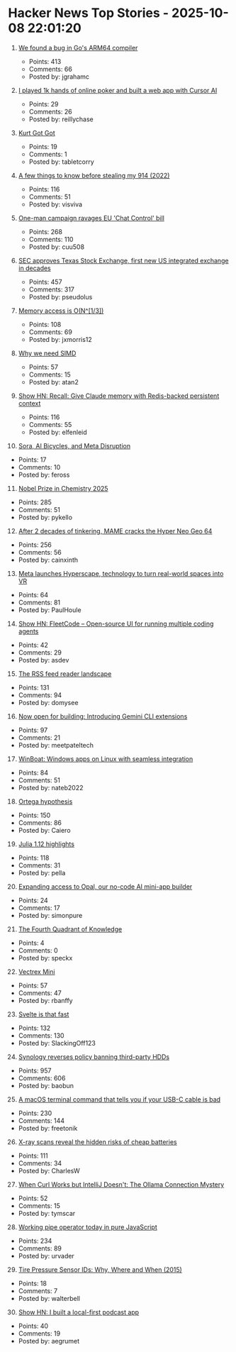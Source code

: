# Hacker News Top Stories - 2025-10-08 22:01:20

1. [We found a bug in Go's ARM64 compiler](https://blog.cloudflare.com/how-we-found-a-bug-in-gos-arm64-compiler/)
   - Points: 413
   - Comments: 66
   - Posted by: jgrahamc

2. [I played 1k hands of online poker and built a web app with Cursor AI](https://blog.rchase.com/i-played-1-000-hands-of-online-poker-and-built-a-web-app-with-cursor-ai/)
   - Points: 29
   - Comments: 26
   - Posted by: reillychase

3. [Kurt Got Got](https://fly.io/blog/kurt-got-got/)
   - Points: 19
   - Comments: 1
   - Posted by: tabletcorry

4. [A few things to know before stealing my 914 (2022)](https://www.hagerty.com/media/advice/a-few-things-to-know-before-you-steal-my-914/)
   - Points: 116
   - Comments: 51
   - Posted by: visviva

5. [One-man campaign ravages EU 'Chat Control' bill](https://www.politico.eu/article/one-man-spam-campaign-ravages-eu-chat-control-bill-fight-chat-control/)
   - Points: 268
   - Comments: 110
   - Posted by: cuu508

6. [SEC approves Texas Stock Exchange, first new US integrated exchange in decades](https://www.cbsnews.com/texas/news/sec-approves-texas-stock-exchange-txse/)
   - Points: 457
   - Comments: 317
   - Posted by: pseudolus

7. [Memory access is O(N^[1/3])](https://vitalik.eth.limo/general/2025/10/05/memory13.html)
   - Points: 108
   - Comments: 69
   - Posted by: jxmorris12

8. [Why we need SIMD](https://parallelprogrammer.substack.com/p/why-we-need-simd-the-real-reason)
   - Points: 57
   - Comments: 15
   - Posted by: atan2

9. [Show HN: Recall: Give Claude memory with Redis-backed persistent context](https://www.npmjs.com/package/@joseairosa/recall)
   - Points: 116
   - Comments: 55
   - Posted by: elfenleid

10. [Sora, AI Bicycles, and Meta Disruption](https://stratechery.com/2025/sora-ai-bicycles-and-meta-disruption/)
   - Points: 17
   - Comments: 10
   - Posted by: feross

11. [Nobel Prize in Chemistry 2025](https://www.nobelprize.org/prizes/chemistry/2025/popular-information/)
   - Points: 285
   - Comments: 51
   - Posted by: pykello

12. [After 2 decades of tinkering, MAME cracks the Hyper Neo Geo 64](https://www.readonlymemo.com/mame-hyper-neo-geo-support-sound-emulation/)
   - Points: 256
   - Comments: 56
   - Posted by: cainxinth

13. [Meta launches Hyperscape, technology to turn real-world spaces into VR](https://techcrunch.com/2025/09/17/meta-launches-hyperscape-technology-to-turn-real-world-spaces-into-vr/)
   - Points: 64
   - Comments: 81
   - Posted by: PaulHoule

14. [Show HN: FleetCode – Open-source UI for running multiple coding agents](https://github.com/built-by-as/FleetCode)
   - Points: 42
   - Comments: 29
   - Posted by: asdev

15. [The RSS feed reader landscape](https://lighthouseapp.io/blog/feed-reader-deep-dive)
   - Points: 131
   - Comments: 94
   - Posted by: domysee

16. [Now open for building: Introducing Gemini CLI extensions](https://blog.google/technology/developers/gemini-cli-extensions/)
   - Points: 97
   - Comments: 21
   - Posted by: meetpateltech

17. [WinBoat: Windows apps on Linux with seamless integration](https://www.winboat.app/)
   - Points: 84
   - Comments: 51
   - Posted by: nateb2022

18. [Ortega hypothesis](https://en.wikipedia.org/wiki/Ortega_hypothesis)
   - Points: 150
   - Comments: 86
   - Posted by: Caiero

19. [Julia 1.12 highlights](https://julialang.org/blog/2025/10/julia-1.12-highlights/)
   - Points: 118
   - Comments: 31
   - Posted by: pella

20. [Expanding access to Opal, our no-code AI mini-app builder](https://blog.google/technology/google-labs/opal-expansion/)
   - Points: 24
   - Comments: 17
   - Posted by: simonpure

21. [The Fourth Quadrant of Knowledge](https://lyonhe.art/the-fourth-quadrant-of-knowledge/)
   - Points: 4
   - Comments: 0
   - Posted by: speckx

22. [Vectrex Mini](https://vectrex.com/vectrex-mini-details/)
   - Points: 57
   - Comments: 47
   - Posted by: rbanffy

23. [Svelte is that fast](https://chuniversiteit.nl/papers/svelte-is-fast)
   - Points: 132
   - Comments: 130
   - Posted by: SlackingOff123

24. [Synology reverses policy banning third-party HDDs](https://www.guru3d.com/story/synology-reverses-policy-banning-thirdparty-hdds-after-nas-sales-plummet/)
   - Points: 957
   - Comments: 606
   - Posted by: baobun

25. [A macOS terminal command that tells you if your USB-C cable is bad](https://kau.sh/blog/usbi/)
   - Points: 230
   - Comments: 144
   - Posted by: freetonik

26. [X-ray scans reveal the hidden risks of cheap batteries](https://www.theverge.com/news/784966/lumafield-x-ray-ct-scan-lithium-ion-battery-risks-manufacturing-defect)
   - Points: 111
   - Comments: 34
   - Posted by: CharlesW

27. [When Curl Works but IntelliJ Doesn't: The Ollama Connection Mystery](https://blog.tymscar.com/posts/intellijollamaconnectionmystery/)
   - Points: 52
   - Comments: 15
   - Posted by: tymscar

28. [Working pipe operator today in pure JavaScript](https://github.com/irony/aspipes)
   - Points: 234
   - Comments: 89
   - Posted by: urvader

29. [Tire Pressure Sensor IDs: Why, Where and When (2015)](https://www.tomorrowstechnician.com/tpms-sensor-ids-why-where-and-when/)
   - Points: 18
   - Comments: 7
   - Posted by: walterbell

30. [Show HN: I built a local-first podcast app](https://wherever.audio)
   - Points: 40
   - Comments: 19
   - Posted by: aegrumet

